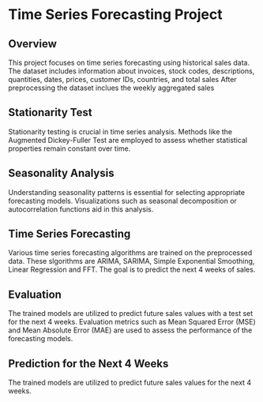 # Time Series Forecasting Project

## Overview

This project focuses on time series forecasting using historical sales data. The dataset includes information about invoices, stock codes, descriptions, quantities, dates, prices, customer IDs, countries, and total sales After preprocessing the dataset inclues the weekly aggregated sales

## Stationarity Test

Stationarity testing is crucial in time series analysis. Methods like the Augmented Dickey-Fuller Test are employed to assess whether statistical properties remain constant over time.

## Seasonality Analysis

Understanding seasonality patterns is essential for selecting appropriate forecasting models. Visualizations such as seasonal decomposition or autocorrelation functions aid in this analysis.

## Time Series Forecasting

Various time series forecasting algorithms are trained on the preprocessed data. These slgorithms are ARIMA, SARIMA, Simple Exponential Smoothing, Linear Regression and FFT. The goal is to predict the next 4 weeks of sales.

## Evaluation

The trained models are utilized to predict future sales values with a test set for the next 4 weeks. Evaluation metrics such as Mean Squared Error (MSE) and Mean Absolute Error (MAE) are used to assess the performance of the forecasting models.

## Prediction for the Next 4 Weeks

The trained models are utilized to predict future sales values for the next 4 weeks.
